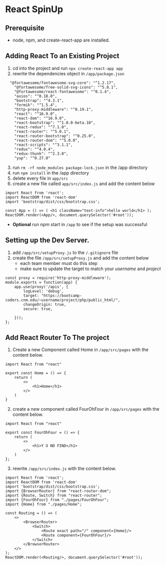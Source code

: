 # React SpinUp 
## Prerequisite
* node, npm, and create-react-app are installed.
## Adding React To an Existing Project
1. cd into the project and run `npx create-react-app app`
2. rewrite the dependencies object in `/app/package.json`
```
  "@fortawesome/fontawesome-svg-core": "^1.2.17",
    "@fortawesome/free-solid-svg-icons": "^5.8.1",
    "@fortawesome/react-fontawesome": "^0.1.4",
    "axios": "^0.18.0",
    "bootstrap": "^4.3.1",
    "formik": "^1.5.4",
    "http-proxy-middleware": "^0.19.1",
    "react": "^16.9.0",
    "react-dom": "^16.9.0",
    "react-bootstrap": "^1.0.0-beta.10",
    "react-redux": "^7.1.0",
    "react-router": "^5.0.1",
    "react-router-bootstrap": "^0.25.0",
    "react-router-dom": "^5.0.0",
    "react-scripts": "^3.1.1",
    "redux": "^4.0.4",
    "redux-thunk": "^2.3.0",
    "yup": "^0.27.0"
```

3. run `rm -rf node_modules package-lock.json` in the /app directory
4. run `npm install` in the /app directory
5. delete every file in `app/src`
6. create a new file called `app/src/index.js` and add the content below
```
import React from 'react';
import ReactDOM from 'react-dom'
import 'bootstrap/dist/css/bootstrap.css';

const App = () => ( <h1 className="text-info">hello world</h1> );
ReactDOM.render(<App/>, document.querySelector('#root'));
```
* __Optional__ run npm start in `/app` to see if the setup was successful
## Setting up the Dev Server.
1. add `/app/src/setupProxy.js` to the `/.gitignore` file
2. create the file `/app/src/setupProxy.js` and add the content below
    * each team member must do this step
	* make sure to update the target to match your _username_ and _project_ 
```
const proxy = require('http-proxy-middleware');
module.exports = function(app) {
	app.use(proxy('/apis', {
		logLevel: 'debug',
		target: "https://bootcamp-coders.cnm.edu/~username/project/php/public_html/",
		changeOrigin: true,
		secure: true,

	}));
};
```
## Add React Router To The project
1. Create a new Component called Home in `/app/src/pages` with the content below.
```
import React from "react"

export const Home = () => {
	return (
		<>
			<h1>Home</h1>
		</>
	)
}
```
2. create a new component called FourOhFour in `/app/src/pages` with the content below.
```
import React from "react"

export const FourOhFour = () => {
	return (
		<>
			<h1>Y U NO FIND</h1>
		</>
	)
};

```
3. rewrite `/app/src/index.js` with the content below.
```
import React from 'react';
import ReactDOM from 'react-dom'
import 'bootstrap/dist/css/bootstrap.css';
import {BrowserRouter} from "react-router-dom";
import {Route, Switch} from "react-router";
import {FourOhFour} from "./pages/FourOhFour";
import {Home} from "./pages/Home";

const Routing = () => (
	<>
        <BrowserRouter>
			<Switch>
				<Route exact path="/" component={Home}/>
				<Route component={FourOhFour}/>
			</Switch>
		</BrowserRouter>
	</>
);
ReactDOM.render(<Routing/>, document.querySelector('#root'));
```
